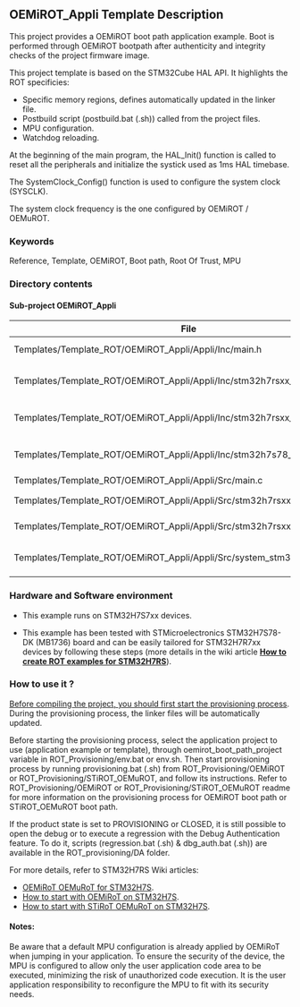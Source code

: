 ## <b>OEMiROT_Appli Template Description</b>

This project provides a OEMiROT boot path application example. Boot is performed through OEMiROT bootpath after authenticity and integrity checks of the project firmware image.

This project template is based on the STM32Cube HAL API. It highlights the ROT specificies:

  - Specific memory regions, defines automatically updated in the linker file.
  - Postbuild script (postbuild.bat (.sh)) called from the project files.
  - MPU configuration.
  - Watchdog reloading.

At the beginning of the main program, the HAL_Init() function is called to reset
all the peripherals and initialize the systick used as 1ms HAL timebase.

The SystemClock_Config() function is used to configure the system clock (SYSCLK).

The system clock frequency is the one configured by OEMiROT / OEMuROT.

### <b>Keywords</b>

Reference, Template, OEMiROT, Boot path, Root Of Trust, MPU

### <b>Directory contents</b>

#### <b>Sub-project OEMiROT_Appli</b>

File | Description
 --- | ---
  Templates/Template_ROT/OEMiROT_Appli/Appli/Inc/main.h                      |  Header for main.c module
  Templates/Template_ROT/OEMiROT_Appli/Appli/Inc/stm32h7rsxx_hal_conf.h      |  HAL Configuration file
  Templates/Template_ROT/OEMiROT_Appli/Appli/Inc/stm32h7rsxx_it.h            |  Interrupt handlers header file
  Templates/Template_ROT/OEMiROT_Appli/Appli/Inc/stm32h7s78_discovery_conf.h |  BSP Configuration file
  Templates/Template_ROT/OEMiROT_Appli/Appli/Src/main.c                      |  Main program
  Templates/Template_ROT/OEMiROT_Appli/Appli/Src/stm32h7rsxx_hal_msp.c       |  HAL MSP module
  Templates/Template_ROT/OEMiROT_Appli/Appli/Src/stm32h7rsxx_it.c            |  Interrupt handlers
  Templates/Template_ROT/OEMiROT_Appli/Appli/Src/system_stm32h7rsxx.c        |  STM32H7RSxx system source file

### <b>Hardware and Software environment</b>

  - This example runs on STM32H7S7xx devices.

  - This example has been tested with STMicroelectronics STM32H7S78-DK (MB1736) board and can be easily tailored for
    STM32H7R7xx devices by following these steps
    (more details in the wiki article [<b>How to create ROT examples for STM32H7RS</b>](https://wiki.st.com/stm32mcu/wiki/Security:How_to_create_ROT_examples_for_STM32H7RS)).

### <b>How to use it ?</b>

<u>Before compiling the project, you should first start the provisioning process</u>. During the provisioning process, the linker files
will be automatically updated.

Before starting the provisioning process, select the application project to use (application example or template),
through oemirot_boot_path_project variable in ROT_Provisioning/env.bat or env.sh.
Then start provisioning process by running provisioning.bat (.sh) from ROT_Provisioning/OEMiROT or ROT_Provisioning/STiROT_OEMuROT,
and follow its instructions. Refer to ROT_Provisioning/OEMiROT or ROT_Provisioning/STiROT_OEMuROT readme for more information on
the provisioning process for OEMiROT boot path or STiROT_OEMuROT boot path.

If the product state is set to PROVISIONING or CLOSED, it is still possible to open the debug or to execute a regression
with the Debug Authentication feature. To do it, scripts (regression.bat (.sh) & dbg_auth.bat (.sh)) are available in the ROT_provisioning/DA folder.

For more details, refer to STM32H7RS Wiki articles:

  - [OEMiRoT OEMuRoT for STM32H7S](https://wiki.st.com/stm32mcu/wiki/Security:OEMiRoT_OEMuRoT_for_STM32H7S).
  - [How to start with OEMiRoT on STM32H7S](https://wiki.st.com/stm32mcu/wiki/Security:How_to_start_with_OEMiRoT_on_STM32H7S).
  - [How to start with STiRoT OEMuRoT on STM32H7S](https://wiki.st.com/stm32mcu/wiki/Security:How_to_start_with_STiRoT_OEMuRoT_on_STM32H7S).

#### <b>Notes:</b>

Be aware that a default MPU configuration is already applied by OEMiRoT when jumping in your application. To ensure the security of the
device, the MPU is configured to allow only the user application code area to be executed, minimizing the risk of unauthorized code execution.
It is the user application responsibility to reconfigure the MPU to fit with its security needs.